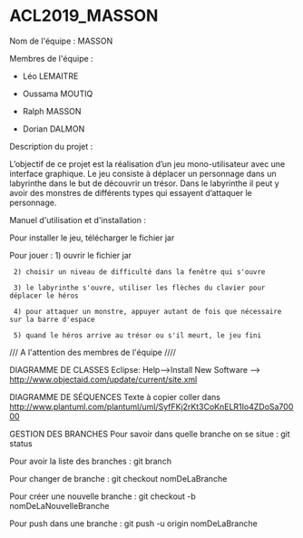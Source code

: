 # ACL2019_MASSON

Nom de l'équipe : MASSON

Membres de l'équipe : 
- Léo LEMAITRE
- Oussama MOUTIQ
- Ralph MASSON

- Dorian DALMON

Description du projet : 

   L’objectif  de  ce  projet  est  la  réalisation  d’un jeu  mono-utilisateur  avec  une  interface graphique.  Le  jeu  consiste  à  déplacer  un  personnage  dans  un  labyrinthe  dans  le  but  de découvrir un trésor. Dans le labyrinthe il peut y avoir des monstres de différents types qui essayent d’attaquer le personnage.

Manuel d'utilisation et d'installation :

   Pour installer le jeu, télécharger le fichier jar 
   
   Pour jouer : 
     1) ouvrir le fichier jar
     
     2) choisir un niveau de difficulté dans la fenêtre qui s'ouvre
     
     3) le labyrinthe s'ouvre, utiliser les flèches du clavier pour déplacer le héros 
     
     4) pour attaquer un monstre, appuyer autant de fois que nécessaire sur la barre d'espace
     
     5) quand le héros arrive au trésor ou s'il meurt, le jeu fini 








/// A l'attention des membres de l'équipe  ////

DIAGRAMME DE CLASSES 
  Eclipse: Help-->Install New Software --> http://www.objectaid.com/update/current/site.xml

DIAGRAMME DE SÉQUENCES
  Texte à copier coller dans http://www.plantuml.com/plantuml/uml/SyfFKj2rKt3CoKnELR1Io4ZDoSa70000

GESTION DES BRANCHES
  Pour savoir dans quelle branche on se situe : git status

  Pour avoir la liste des branches : git branch

  Pour changer de branche : git checkout nomDeLaBranche

  Pour créer une nouvelle branche  : git checkout -b nomDeLaNouvelleBranche

  Pour push dans une branche : git push -u origin nomDeLaBranche


